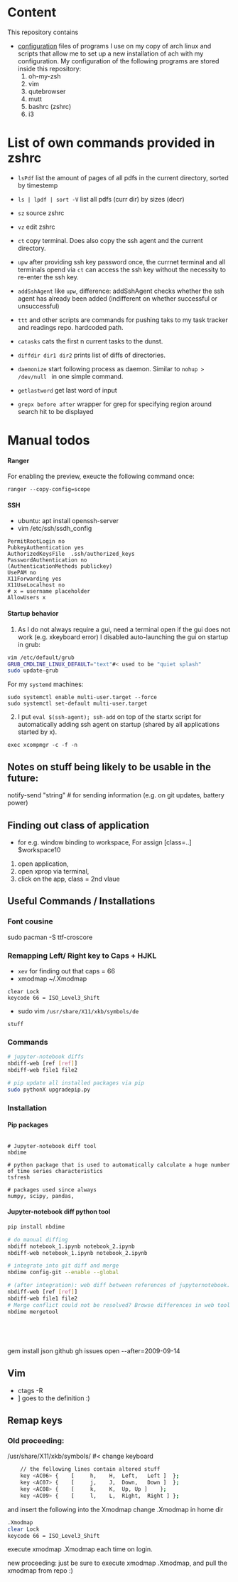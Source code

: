 
# Content

This repository contains 
  - [configuration](configs) files of programs I use on my copy of arch linux and scripts that allow me to set up a new installation of ach with my configuration. My configuration of the following programs are stored inside this repository:
    1. oh-my-zsh
    2. vim
    3. qutebrowser
    4. mutt
    5. bashrc (zshrc)
    6. i3


# List of own commands provided in zshrc
- `lsPdf` list the amount of pages of all pdfs in the current directory, sorted by timestemp 
- `ls | lpdf | sort -V` list all pdfs (curr dir) by sizes (decr)
- `sz` source zshrc
- `vz` edit zshrc
- `ct` copy terminal. Does also copy the ssh agent and the current directory.
- `upw` after providing ssh key password once, the currnet terminal and all
  terminals opend via `ct` can access the ssh key without the necessity to
  re-enter the ssh key.
- `addSshAgent` like `upw`, difference: addSshAgent checks whether the ssh
  agent has already been added (indifferent on whether successful or unsuccessful) 
- `ttt` and other scripts are commands for pushing taks to my task tracker and
  readings repo. hardcoded path.
- `catasks` cats the first n current tasks to the dunst. 
- `diffdir dir1 dir2` prints list of diffs of directories.
- `daemonize` start following process as daemon. Similar to `nohup > /dev/null
  ` in one simple command.


- `getlastword` get last word of input
- `grepx before after` wrapper for grep for specifying region around search hit
  to be displayed

# Manual todos
#### Ranger
For enabling the preview, exeucte the following command once:
```
ranger --copy-config=scope
```
#### SSH
- ubuntu:  apt install openssh-server
- vim /etc/ssh/ssdh_config
```
PermitRootLogin no
PubkeyAuthentication yes
AuthorizedKeysFile	.ssh/authorized_keys
PasswordAuthentication no
(AuthenticationMethods publickey)
UsePAM no
X11Forwarding yes
X11UseLocalhost no
# x = username placeholder
AllowUsers x 
```

#### Startup behavior
1. As I do not always require a gui, need a terminal open if the gui does not
   work (e.g. xkeyboard error) I disabled auto-launching the gui on startup in
   grub:
```bash
vim /etc/default/grub
GRUB_CMDLINE_LINUX_DEFAULT="text"#< used to be "quiet splash"
sudo update-grub
```
For my `systemd` machines:
```
sudo systemctl enable multi-user.target --force
sudo systemctl set-default multi-user.target
```

2. I put `eval $(ssh-agent); ssh-add` on top of the startx script for
automatically adding ssh agent on startup (shared by all applications started
by x).




`exec xcompmgr -c -f -n`
## Notes on stuff being likely to be usable in the future:

notify-send "string" # for sending information (e.g. on git updates, battery power)

## Finding out class of application
- for e.g.  window binding to workspace, For assign [class=..] $workspace10

1.  open application, 
2. open xprop via terminal, 
3. click on the app, class = 2nd vlaue



## Useful Commands / Installations

### Font cousine
sudo pacman -S ttf-croscore


### Remapping Left/ Right key to Caps + HJKL
- `xev` for finding out that caps = 66
- xmodmap ~/.Xmodmap
```
clear Lock
keycode 66 = ISO_Level3_Shift
```
- sudo vim `/usr/share/X11/xkb/symbols/de`
```
stuff
```


### Commands
```bash
# jupyter-notebook diffs
nbdiff-web [ref [ref]]
nbdiff-web file1 file2

# pip update all installed packages via pip
sudo pythonX upgradepip.py


```


### Installation

#### Pip packages
```

# Jupyter-notebook diff tool
nbdime

# python package that is used to automatically calculate a huge number of time series characteristics
tsfresh

# packages used since always
numpy, scipy, pandas, 
```


#### Jupyter-notebook diff python tool

```bash
pip install nbdime

# do manual diffing
nbdiff notebook_1.ipynb notebook_2.ipynb
nbdiff-web notebook_1.ipynb notebook_2.ipynb

# integrate into git diff and merge
nbdime config-git --enable --global

# (after integration): web diff between references of jupyternotebook.
nbdiff-web [ref [ref]]
nbdiff-web file1 file2
# Merge conflict could not be resolved? Browse differences in web tool
nbdime mergetool





```

## 
gem install json github
gh issues open --after=2009-09-14





## Vim
- ctags -R
- <Ctrl> ] goes to the definition :)


## Remap keys

### Old proceeding:
/usr/share/X11/xkb/symbols/ #< change keyboard
```bash
    // the following lines contain altered stuff
    key <AC06> {	[	  h,	H,	Left,	Left ]	};
    key <AC07> {	[	  j,	J,	Down,	Down ]	};
    key <AC08> {	[	  k,	K,	Up,	Up ]	};
    key <AC09> {	[	  l,	L,	Right,	Right ]	};
```
and insert the following into the Xmodmap
change .Xmodmap in home dir
```bash
.Xmodmap
clear Lock
keycode 66 = ISO_Level3_Shift
```

execute xmodmap .Xmodmap each time on login.


new proceeding:
just be sure to execute xmodmap .Xmodmap, and pull the xmodmap from repo :)
